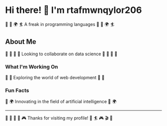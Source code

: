 # Hi there! 👋 I'm rtafmwnqylor206

🎯 🎯 🌍 🏄 A freak in programming languages 🎯 🎯 🌍 🏄

## About Me
🎯 🎤 🎯 🎽 Looking to collaborate on data science 🎯 🎤 🎯 🎽

### What I'm Working On
🎹 🎣 Exploring the world of web development 🎹 🎣

### Fun Facts
🥊 🌍 Innovating in the field of artificial intelligence 🥊 🌍

---
🚣 🎽 🚵 🎾 🎮 Thanks for visiting my profile! 🏓 🏄 🎮 🎬 🏒
